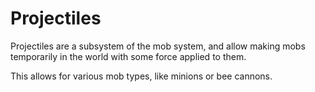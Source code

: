 # Projectiles

Projectiles are a subsystem of the mob system, and allow making mobs temporarily in the world with some force applied to them.

This allows for various mob types, like minions or bee cannons.